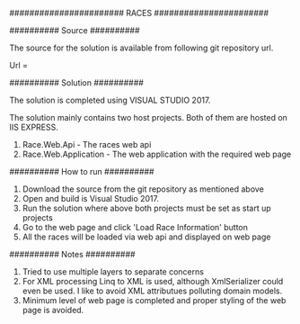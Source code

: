 ####################### RACES #######################

########## Source ##########

The source for the solution is available from following git repository url.

Url = 


########## Solution ##########

The solution is completed using VISUAL STUDIO 2017.

The solution mainly contains two host projects.
Both of them are hosted on IIS EXPRESS.

1. Race.Web.Api -  The races web api
2. Race.Web.Application - The web application with the required web page


########## How to run ##########

1. Download the source from the git repository as mentioned above
2. Open and build is Visual Studio 2017.
3. Run the solution where above both projects must be set as start up projects
4. Go to the web page and click 'Load Race Information' button
5. All the races will be loaded via web api and displayed on web page


########## Notes ##########

1. Tried to use multiple layers to separate concerns
2. For XML processing Linq to XML is used, although XmlSerializer could even be used. I like to avoid XML attributues polluting domain models.
3. Minimum level of web page is completed and proper styling of the web page is avoided.